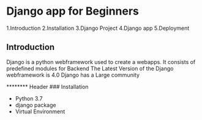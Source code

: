 # Django app for Beginners

1.Introduction
2.Installation
3.Django Project
4.Django app
5.Deployment

## Introduction

<p>Django is a python webframework used to create a webapps.
  It consists of predefined modules for Backend
  The Latest Version of the Django webframework is 4.0 
  Django has a Large community
  </p>
******** Header
### Installation

<ul>
  <li>Python 3.7</li>
  <li>django package </li>
  <li>Virtual Environment </li>
 </ul>
